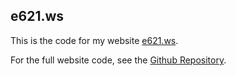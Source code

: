## e621.ws
This is the code for my website [e621.ws](https://e621.ws).

For the full website code, see the [Github Repository](https://github.com/DonovanDMC/Websites).
